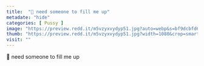 ```yaml
---
title:  "🥵 need someone to fill me up"
metadate: "hide"
categories: [ Pussy ]
image: "https://preview.redd.it/m5vzyxvydyp51.jpg?auto=webp&s=bf9dcbfd63267b6b7155d0f4c36677bd0e7635e5"
thumb: "https://preview.redd.it/m5vzyxvydyp51.jpg?width=1080&crop=smart&auto=webp&s=7b4504035d6747e66c9db3ccbd89856620d01cce"
visit: ""
---
```

🥵 need someone to fill me up
